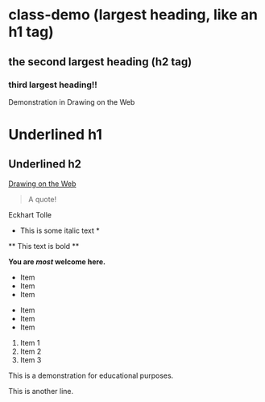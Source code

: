 # class-demo (largest heading, like an h1 tag)
## the second largest heading (h2 tag)
### third largest heading!!

Demonstration in Drawing on the Web

Underlined h1
=============

Underlined h2
-------------

[Drawing on the Web](http://cs.nyu.edu/courses/spring17/CSCI-UA.0380-002/)

> A quote!

Eckhart Tolle

* This is some italic text *

** This text is bold **

**You are _most_ welcome here.**

* Item
* Item
* Item

- Item
- Item
- Item

1. Item 1
2. Item 2
3. Item 3

This is a demonstration for educational purposes.

This is another line.